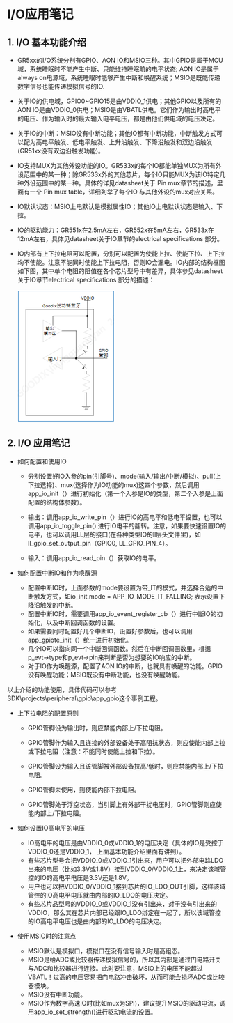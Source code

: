 # I/O应用笔记 #


## 1. I/O 基本功能介绍

- GR5xx的I/O系统分别有GPIO、AON IO和MSIO三种。其中GPIO是属于MCU域，系统睡眠时不能产生中断、只能维持睡眠前的电平状态; AON IO是属于always on电源域，系统睡眠时能够产生中断和唤醒系统；MSIO是既能传递数字信号也能传递模拟信号的IO.

- 关于IO的供电域，GPIO0~GPIO15是由VDDIO_1供电；其他GPIO以及所有的AON IO是由VDDIO_0供电；MSIO是由VBATL供电。它们作为输出时高电平的电压、作为输入时的最大输入电平电压，都是由他们供电域的电压决定。

- 关于IO的中断：MSIO没有中断功能；其他IO都有中断功能，中断触发方式可以配为高电平触发、低电平触发、上升沿触发、下降沿触发和双边沿触发(GR51xx没有双边沿触发功能)。

- IO支持MUX为其他外设功能的IO。GR533x的每个IO都能单独MUX为所有外设范围中的某一种；除GR533x外的其他芯片，每个IO只能MUX为该IO特定几种外设范围中的某一种。具体的详见datasheet关于 Pin mux章节的描述，里面有一个 Pin mux table，详细列举了每个IO 与其他外设的mux对应关系。

- IO默认状态：MSIO上电默认是模拟属性IO；其他IO上电默认状态是输入、下拉。

- IO的驱动能力：GR551x在2.5mA左右，GR552x在5mA左右，GR533x在12mA左右，具体见datasheet关于IO章节的electrical specifications 部分。

- IO内部有上下拉电阻可以配置，分别可以配置为使能上拉、使能下拉、上下拉均不使能。注意不能同时使能上下拉电阻，否则IO会漏电。IO内部的结构框图如下图，其中单个电阻的阻值在各个芯片型号中有差异，具体参见datasheet关于IO章节electrical specifications 部分的描述：

  ![](../../../_images/io/IO-1.PNG)
  
  
## 2. I/O 应用笔记

- 如何配置和使用IO

  - 分别设置好IO入参的pin(引脚号)、mode(输入/输出/中断/模拟)、pull(上下拉选择)、mux(选择作为IO功能的mux)这四个参数，然后调用app_io_init（）进行初始化（第一个入参是IO的类型，第二个入参是上面配置的结构体参数）。
  
  - 输出：调用app_io_write_pin（）进行IO的高电平和低电平设置，也可以调用app_io_toggle_pin() 进行IO电平的翻转。注意，如果要快速设置IO的电平，也可以调用LL层的接口(在各种类型IO的ll层头文件里)，如ll_gpio_set_output_pin（GPIO0, LL_GPIO_PIN_4）。
  
  - 输入：调用app_io_read_pin（）获取IO的电平。
  
- 如何配置中断IO和作为唤醒源
  - 配置中断IO时，上面参数的mode要设置为带_IT的模式，并选择合适的中断触发方式，如io_init.mode = APP_IO_MODE_IT_FALLING; 表示设置下降沿触发的中断。
  - 配置中断IO时，需要调用app_io_event_register_cb（）进行中断IO的初始化，以及中断回调函数的设置。
  - 如果需要同时配置好几个中断IO，设置好参数后，也可以调用app_gpiote_init（）统一进行初始化。
  - 几个IO可以指向同一个中断回调函数。然后在中断回调函数里，根据p_evt->type和p_evt->pin来判断是否为想要的IO响应的中断。
  - 对于IO作为唤醒源，配置了AON IO的中断，也就具有唤醒的功能。GPIO没有唤醒功能；MSIO既没有中断功能，也没有唤醒功能。

​    以上介绍的功能使用，具体代码可以参考SDK\projects\peripheral\gpio\app_gpio这个事例工程。

- 上下拉电阻的配置原则
  
  - GPIO管脚设为输出时，则应禁能内部上/下拉电阻。
  
  - GPIO管脚作为输入且连接的外部设备处于高阻抗状态，则应使能内部上拉或下拉电阻（注意：不能同时使能上拉和下拉）。
  
  - GPIO管脚设为输入且该管脚被外部设备拉高/低时，则应禁能内部上/下拉电阻。
  
  - GPIO管脚未使用，则使能内部下拉电阻。
  
  - GPIO管脚处于浮空状态，当引脚上有外部干扰电压时，GPIO管脚则应使能内部上/下拉电阻。
  
- 如何设置IO高电平的电压
  - IO高电平的电压是由VDDIO_0或VDDIO_1的电压决定（具体的IO是受控于VDDIO_0还是VDDIO_1， 上面基本功能介绍里面有讲到）。
  - 有些芯片型号会把VDDIO_0或VDDIO_1引出来，用户可以把外部电路LDO出来的电压（比如3.3V或1.8V）接到VDDIO_0/VDDIO_1上，来决定该域管控的IO的高电平电压是3.3V还是1.8V。
  - 用户也可以把VDDIO_0/VDDIO_1接到芯片的IO_LDO_OUT引脚，这样该域管控的IO高电平电压就由内部的IO_LDO的电压决定。
  - 有些芯片品型号的VDDIO_0或VDDIO_1没有引出来，对于没有引出来的VDDIO，那么其在芯片内部已经跟IO_LDO绑定在一起了，所以该域管控的IO高电平电压也是由内部的IO_LDO的电压决定。
  
- 使用MSIO时的注意点
  - MSIO默认是模拟口，模拟口在没有信号输入时是高组态。
  - MSIO是给ADC或比较器传递模拟信号的，所以其内部是通过门电路开关与ADC和比较器进行连接。此时要注意，MSIO上的电压不能超过VBATL！过高的电压容易把门电路冲击破坏，从而可能会损坏ADC或比较器模块。
  - MSIO没有中断功能。
  - MSIO作为数字高速IO时(比如mux为SPI)，建议提升MSIO的驱动电流，调用app_io_set_strength()进行驱动电流的设置。

